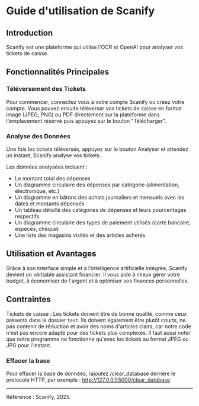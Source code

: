 # Guide d'utilisation de Scanify

## Introduction
Scanify est une plateforme qui utilise l'OCR et OpenAI pour analyser vos tickets de caisse.
## Fonctionnalités Principales

### Téléversement des Tickets
Pour commencer, connectez vous à votre compte Scanify ou créez votre compte. Vous pouvez ensuite téléverser vos tickets de caisse en format image (JPEG, PNG) ou PDF directement sur la plateforme dans l'emplacement réservé puis appuyez sur le bouton "Télécharger".

### Analyse des Données
Une fois les tickets téléversés, appuyez sur le bouton Analyser et attendez un instant, Scanify analyse vos tickets. 

Les données analysées incluent :
- Le montant total des dépenses
- Un diagramme circulaire des dépenses par catégorie (alimentation, électronique, etc.)
- Un diagramme en bâtons des achats journaliers et mensuels avec les dates et montants dépensés
- Un tableau détaillé des catégories de dépenses et leurs pourcentages respectifs
- Un diagramme circulaire des types de paiement utilisés (carte bancaire, espèces, chèque)
- Une liste des magasins visités et des articles achetés


## Utilisation et Avantages
Grâce à son interface simple et à l'intelligence artificielle intégrée, Scanify devient un véritable assistant financier. Il vous aide à mieux gérer votre budget, à économiser de l'argent et à optimiser vos finances personnelles.

## Contraintes

Tickets de caisse : Les tickets doivent être de bonne qualité, comme ceux présents dans le dossier `test`. Ils doivent également être plutôt courts, ne pas contenir de réduction et avoir des noms d'articles clairs, car notre code n'est pas encore adapté pour des tickets plus complexes. Il faut aussi noter que notre programme ne fonctionne qu'avec les tickets au format JPEG ou JPG pour l'instant.

### Effacer la base
Pour effacer la base de données, rajoutez /clear_database derrière le protocole HTTP, par exemple : http://127.0.0.1:5000/clear_database

---
Référence : Scanify, 2025.
